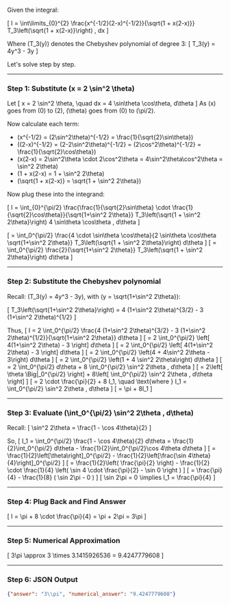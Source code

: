 Given the integral:

\[
I = \int\limits_{0}^{2} \frac{x^{-1/2}(2-x)^{-1/2}}{\sqrt{1 + x(2-x)}} T_3\left(\sqrt{1 + x(2-x)}\right) \, dx
\]

Where \(T_3(y)\) denotes the Chebyshev polynomial of degree 3:
\[
T_3(y) = 4y^3 - 3y
\]

Let's solve step by step.

---

### Step 1: Substitute \(x = 2 \sin^2 \theta\)

Let 
\[
x = 2 \sin^2 \theta, \quad dx = 4 \sin\theta \cos\theta\, d\theta
\]
As \(x\) goes from \(0\) to \(2\), \(\theta\) goes from \(0\) to \(\pi/2\).

Now calculate each term:
- \(x^{-1/2} = (2\sin^2\theta)^{-1/2} = \frac{1}{\sqrt{2}\sin\theta}\)
- \((2-x)^{-1/2} = (2-2\sin^2\theta)^{-1/2} = (2\cos^2\theta)^{-1/2} = \frac{1}{\sqrt{2}\cos\theta}\)
- \(x(2-x) = 2\sin^2\theta \cdot 2\cos^2\theta = 4\sin^2\theta\cos^2\theta = \sin^2 2\theta\)
- \(1 + x(2-x) = 1 + \sin^2 2\theta\)
- \(\sqrt{1 + x(2-x)} = \sqrt{1 + \sin^2 2\theta}\)

Now plug these into the integrand:

\[
I = \int_{0}^{\pi/2} 
\frac{\frac{1}{\sqrt{2}\sin\theta} \cdot \frac{1}{\sqrt{2}\cos\theta}}{\sqrt{1+\sin^2 2\theta}}
T_3\left(\sqrt{1 + \sin^2 2\theta}\right)
4 \sin\theta \cos\theta \, d\theta
\]

\[
= \int_0^{\pi/2} \frac{4 \cdot \sin\theta \cos\theta}{2 \sin\theta \cos\theta \sqrt{1+\sin^2 2\theta}} T_3\left(\sqrt{1 + \sin^2 2\theta}\right) d\theta
\]
\[
= \int_0^{\pi/2} \frac{2}{\sqrt{1+\sin^2 2\theta}} T_3\left(\sqrt{1 + \sin^2 2\theta}\right) d\theta
\]

---

### Step 2: Substitute the Chebyshev polynomial

Recall: \(T_3(y) = 4y^3 - 3y\), with \(y = \sqrt{1+\sin^2 2\theta}\):

\[
T_3\left(\sqrt{1+\sin^2 2\theta}\right) = 4 (1+\sin^2 2\theta)^{3/2} - 3 (1+\sin^2 2\theta)^{1/2}
\]

Thus,
\[
I = 2 \int_0^{\pi/2} 
\frac{4 (1+\sin^2 2\theta)^{3/2} - 3 (1+\sin^2 2\theta)^{1/2}}{\sqrt{1+\sin^2 2\theta}} d\theta
\]
\[
= 2 \int_0^{\pi/2} \left[ 4(1+\sin^2 2\theta) - 3 \right] d\theta
\]
\[
= 2 \int_0^{\pi/2} \left[ 4(1+\sin^2 2\theta) - 3 \right] d\theta
\]
\[
= 2 \int_0^{\pi/2} \left(4 + 4\sin^2 2\theta - 3\right) d\theta
\]
\[
= 2 \int_0^{\pi/2} \left(1 + 4 \sin^2 2\theta\right) d\theta
\]
\[
= 2 \int_0^{\pi/2} d\theta + 8 \int_0^{\pi/2} \sin^2 2\theta \, d\theta
\]
\[
= 2\left[ \theta \Big|_0^{\pi/2} \right] + 8\left[ \int_0^{\pi/2} \sin^2 2\theta \, d\theta \right]
\]
\[
= 2 \cdot \frac{\pi}{2} + 8 I_1, \quad \text{where } I_1 = \int_0^{\pi/2} \sin^2 2\theta \, d\theta
\]
\[
= \pi + 8I_1
\]

---

### Step 3: Evaluate \(\int_0^{\pi/2} \sin^2 2\theta \, d\theta\)

Recall:
\[
\sin^2 2\theta = \frac{1 - \cos 4\theta}{2}
\]

So,
\[
I_1 = \int_0^{\pi/2} \frac{1 - \cos 4\theta}{2} d\theta = \frac{1}{2}\int_0^{\pi/2} d\theta - \frac{1}{2}\int_0^{\pi/2}\cos 4\theta d\theta
\]
\[
= \frac{1}{2}\left[\theta\right]_0^{\pi/2} - \frac{1}{2}\left[\frac{\sin 4\theta}{4}\right]_0^{\pi/2}
\]
\[
= \frac{1}{2}\left( \frac{\pi}{2} \right) - \frac{1}{2} \cdot \frac{1}{4} \left( \sin 4 \cdot \frac{\pi}{2} - \sin 0 \right )
\]
\[
= \frac{\pi}{4} - \frac{1}{8} ( \sin 2\pi - 0 )
\]
\[
\sin 2\pi = 0 \implies I_1 = \frac{\pi}{4}
\]

---

### Step 4: Plug Back and Find Answer

\[
I = \pi + 8 \cdot \frac{\pi}{4} = \pi + 2\pi = 3\pi
\]

---

### Step 5: Numerical Approximation

\[
3\pi \approx 3 \times 3.1415926536 = 9.4247779608
\]

---

### Step 6: JSON Output

```json
{"answer": "3\\pi", "numerical_answer": "9.4247779608"}
```